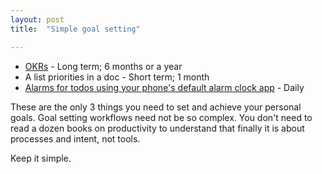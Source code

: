 ```yaml
---
layout: post
title:  "Simple goal setting"

---
```


- [OKRs](https://manassaloi.com/2020/01/15/personal-OKRs-2020.html) - Long term; 6 months or a year
- A list priorities in a doc - Short term; 1 month
- [Alarms for todos using your phone's default alarm clock app](https://play.google.com/store/apps/details?id=com.google.android.deskclock&hl=en_IN) - Daily

These are the only 3 things you need to set and achieve your personal goals. Goal setting workflows need not be so complex. You don't need to read a dozen books on productivity to understand that finally it is about processes and intent, not tools.

Keep it simple.
